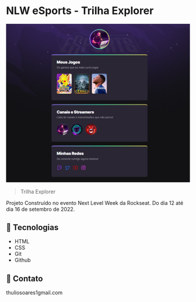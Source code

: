 # NLW eSports - Trilha Explorer

![preview](./.github/preview.png)

> Trilha Explorer

Projeto Construído no evento Next Level Week da Rockseat. Do dia 12 até dia 16 de setembro de 2022.


## 🧰 Tecnologias

- HTML
- CSS
- Git
- Github

## 📧 Contato

thuliosoares1gmail.com